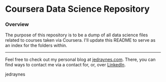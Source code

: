 # Coursera Data Science Repository

### Overview
The purpose of this repository is to be a dump of all data science files related to courses taken via Coursera. I'll update this README to serve as an index for the folders within.

---
Feel free to check out my personal blog at [jedraynes.com](https://www.jedraynes.com). There, you can find ways to contact me via a contact for, or, over [LinkedIn](https://www.linkedin.com/in/jedraynes/).

jedraynes
